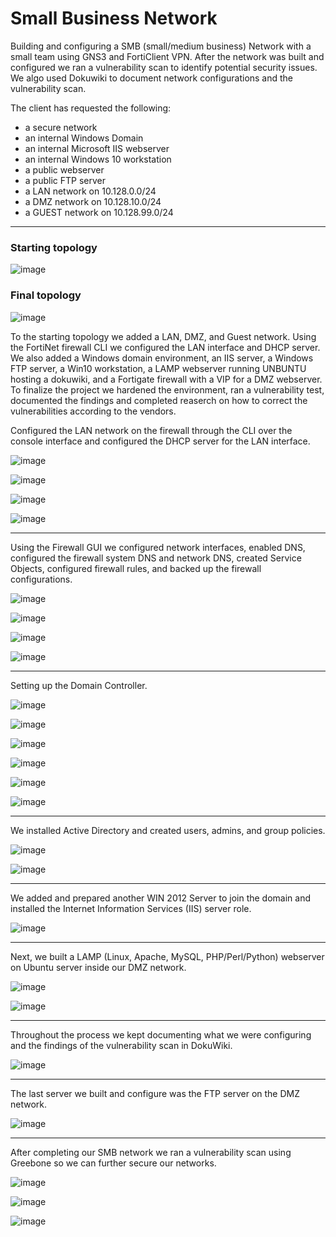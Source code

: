# Small Business Network

Building and configuring a SMB (small/medium business) Network with a small team using GNS3 and FortiClient VPN. After the network was built and configured we ran a vulnerability scan to identify potential security issues. We algo used Dokuwiki to document network configurations and the vulnerability scan.

The client has requested the following:
- a secure network
- an internal Windows Domain
- an internal Microsoft IIS webserver
- an internal Windows 10 workstation
- a public webserver
- a public FTP server
- a LAN network on 10.128.0.0/24
- a DMZ network on 10.128.10.0/24
- a GUEST network on 10.128.99.0/24

---

### Starting topology

![image](https://github.com/ajla827/NTT/assets/129989031/cc494550-2157-496d-adf2-30e0b68a0255)

### Final topology

![image](https://github.com/ajla827/NTT/assets/129989031/622ed26c-9f1e-43ba-872b-a6ddbee1e5e6)

To the starting topology we added a LAN, DMZ, and Guest network. Using the FortiNet firewall CLI we configured the LAN interface and DHCP server. We also added a Windows domain environment, an IIS server, a Windows FTP server, a Win10 workstation, a LAMP webserver running UNBUNTU hosting a dokuwiki, and a Fortigate firewall with a VIP for a DMZ webserver. To finalize the project we hardened the environment, ran a vulnerability test, documented the findings and completed reaserch on how to correct the vulnerabilities according to the vendors.

Configured the LAN network on the firewall through the CLI over the console interface and configured the DHCP server for the LAN interface.

![image](https://github.com/ajla827/NTT/assets/129989031/1901d0d3-4d20-4bbf-8723-ac5e0b0cb52a)

![image](https://github.com/ajla827/NTT/assets/129989031/d9afaa78-05d2-4eda-bd32-0c0073969f05)

![image](https://github.com/ajla827/NTT/assets/129989031/6eaa1807-b29b-497b-843f-8d55bfde1e68)

![image](https://github.com/ajla827/NTT/assets/129989031/9bc23b06-1e40-4649-a6be-2ac5a752e3b9)

---

Using the Firewall GUI we configured network interfaces, enabled DNS, configured the firewall system DNS and network DNS, created Service Objects, configured firewall rules, and backed up the firewall configurations.

![image](https://github.com/ajla827/NTT/assets/129989031/3106d773-3b8f-456d-9c49-81c9da1dfdbf)

![image](https://github.com/ajla827/NTT/assets/129989031/c6202f16-29cc-406e-917b-fea8038a7443)

![image](https://github.com/ajla827/NTT/assets/129989031/f82771bf-30ce-4a84-b9ef-46fc603d601f)

![image](https://github.com/ajla827/NTT/assets/129989031/c11b78b0-9cca-4b17-b84f-d384238f630b)

---

Setting up the Domain Controller.

![image](https://github.com/ajla827/SMB-Network-Project/assets/129989031/8d29112b-e824-44a0-83a8-d64608a48cdf)

![image](https://github.com/ajla827/SMB-Network-Project/assets/129989031/2f5959db-cb8b-40cd-8210-a45ecde164a4)

![image](https://github.com/ajla827/SMB-Network-Project/assets/129989031/39a77ec8-a42f-43b4-b3bf-4b37cfbc4bda)

![image](https://github.com/ajla827/SMB-Network-Project/assets/129989031/5d988ff9-c1ef-4487-9d51-7320e5bde5f9)

![image](https://github.com/ajla827/SMB-Network-Project/assets/129989031/cacbb2cb-075f-46dc-a224-b2b53a915e90)

![image](https://github.com/ajla827/SMB-Network-Project/assets/129989031/05482c9e-19cd-40d9-80d8-61e49530e60e)

---

We installed Active Directory and created users, admins, and group policies.

![image](https://github.com/ajla827/SMB-Network-Project/assets/129989031/f88f444b-930f-45d7-8d03-840e13492d21)

![image](https://github.com/ajla827/SMB-Network-Project/assets/129989031/261dfaa2-0671-489e-9daf-239b8dc7c55a)

---

We added and prepared another WIN 2012 Server to join the domain and installed the Internet Information Services (IIS) server role.

![image](https://github.com/ajla827/SMB-Network-Project/assets/129989031/fd3211da-227d-446e-8257-19162cd8d408)

---

Next, we built a LAMP (Linux, Apache, MySQL, PHP/Perl/Python) webserver on Ubuntu server inside our DMZ network.

![image](https://github.com/ajla827/SMB-Network-Project/assets/129989031/1c59abe0-1548-44f5-984e-7ab530ee7dcb)

![image](https://github.com/ajla827/SMB-Network-Project/assets/129989031/f1fa45d3-c736-4f88-bc73-10279cf542e9)

---

Throughout the process we kept documenting what we were configuring and the findings of the vulnerability scan in DokuWiki.

![image](https://github.com/ajla827/SMB-Network-Project/assets/129989031/ba48a220-31cd-4c20-9cbd-34e9569df20f)

---

The last server we built and configure was the FTP server on the DMZ network. 

![image](https://github.com/ajla827/SMB-Network-Project/assets/129989031/fd799c69-4f17-464d-a981-5a194d0fb841)

---

After completing our SMB network we ran a vulnerability scan using Greebone so we can further secure our networks.

![image](https://github.com/ajla827/SMB-Network-Project/assets/129989031/96fbbf73-737f-44ff-bc26-ae5a0e337080)

![image](https://github.com/ajla827/SMB-Network-Project/assets/129989031/ee3c7e53-fa0a-4b27-8da1-c3b59b11a47f)

![image](https://github.com/ajla827/SMB-Network-Project/assets/129989031/e77a7800-b6ad-4a61-938b-4051be9df78c)

